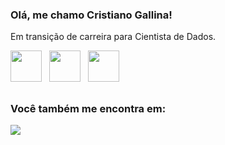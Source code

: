 ### Olá, me chamo Cristiano Gallina!
Em transição de carreira para Cientista de Dados.

<div style="display: "inline">
  <img width='50' height='50' src="https://cdn.jsdelivr.net/gh/devicons/devicon@latest/icons/python/python-original.svg" />
  &nbsp; <img width='50' height='50' src="https://cdn.jsdelivr.net/gh/devicons/devicon@latest/icons/r/r-original.svg" />
  &nbsp; <img width='50' height='50' src="https://cdn.jsdelivr.net/gh/devicons/devicon@latest/icons/arduino/arduino-original.svg" />

##

### Você também me encontra em:
<a href="https://www.linkedin.com/in/cristianogallina" />
  <img src="https://img.shields.io/badge/linkedin-%230077B5.svg?style=for-the-badge&logo=linkedin&logoColor=white">
</a>
